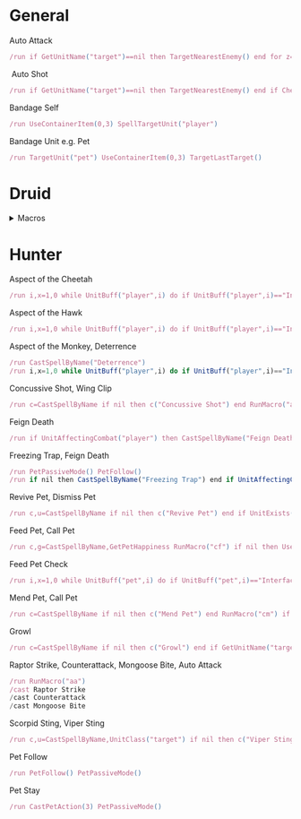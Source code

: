 # General
<summary>Auto Attack</summary>

````js
/run if GetUnitName("target")==nil then TargetNearestEnemy() end for z=1,112 do if IsAttackAction(z) then if not IsCurrentAction(z) then UseAction(z) end end end
````
<summary>&nbsp;Auto Shot</summary>
 
````js
/run if GetUnitName("target")==nil then TargetNearestEnemy() end if CheckInteractDistance("target",3) and not PlayerFrame.inCombat then RunMacro("aa") elseif not IsAutoRepeatAction(1) then CastSpellByName("Auto Shot") endw

````
<summary>Bandage Self</summary>
 
````js
/run UseContainerItem(0,3) SpellTargetUnit("player")

````
<summary>Bandage Unit e.g. Pet</summary>
 
````js
/run TargetUnit("pet") UseContainerItem(0,3) TargetLastTarget()
````

# Druid

<details>
<summary>Macros</summary>
 
<details>
 <summary>Bear Form then Feral Charge or Bash</summary>
 
`
/run c,t=CastSpellByName,"target"if nil then CastSpellByName("Bash")end;_,_,a=GetShapeshiftFormInfo(1)RunMacro("aa")if not a then CastShapeshiftForm(1)end;if CheckInteractDistance(t,3)and(not PlayerFrame.inCombat)then c"Bash"else c"Feral Charge"end
`
</details>
&nbsp;
<details>
 <summary>Cancel Form</summary>
 
`
/run if buffed("Prowl",'player')then CastSpellByName("Prowl")else for i=1,GetNumShapeshiftForms() do _,_,a=GetShapeshiftFormInfo(i) if a~=nil then CastShapeshiftForm(i)break end;end;end
`
</details>
&nbsp;
<details>
 <summary>Claw and Auto Attack</summary>
 
````js
/run RunMacro("aa") CastSpellByName("Claw")
````
</details>
&nbsp;
<details>
 <summary>Cat Form then Dash</summary>
 
````js
/run c=CastSpellByName;if nil then c("Dash")end;_,_,a=GetShapeshiftFormInfo(3)if not a then CastShapeshiftForm(3)else c"Dash"end
````
</details>
&nbsp;
<details>
 <summary>Faerie Fire in all forms</summary>
 
````js
/run i,m,c,u=1,0,CastSpellByName,UnitBuff if nil then c("Faerie Fire")end;while(u("player",i)~=nil)do if(strfind(u("player",i),"Form")~=nil)then m=1 end;i=i+1 end if m==1 then c("Faerie Fire (Feral)")else c("Faerie Fire")end
````
</details>
&nbsp;
<details>
 <summary>Bear Form then Growl</summary>
 
````js
/run c=CastSpellByName;if nil then c("Growl")end _,_,a=GetShapeshiftFormInfo(1)RunMacro("aa")if not a then CastShapeshiftForm(1)else c"Growl"end
````
</details>
&nbsp;
<details>
 <summary>Maul</summary>
 
````js

`/run RunMacro("aa") CastSpellByName("Maul")`
````
</details>
&nbsp;
<details>
 <summary>Cat Form then Prowl then Pounce</summary>
 
````js
/run if nil then CastSpellByName("Prowl")end;ClearTarget();TargetNearestEnemy();c,t=CastSpellByName,"target" _,_,a=GetShapeshiftFormInfo(3)if not a then CastShapeshiftForm(3)end;if a and buffed("Prowl",'player')then c"Pounce";else c"Prowl"end
````
</details>
&nbsp;
<details>
 <summary>Rejuvenation without overriding</summary>
 
````js

/run r="Rejuvenation" if nil then CastSpellByName("Rejuvenation") end if UnitExists("target") and UnitIsFriend("target","player") then if not buffed(r,'target') then CastSpellByName(r) end return end if not buffed(r, 'player') then cast(r,1) end
````
</details>
&nbsp;
<details>
 <summary>Cat Form then Shred or Ravage</summary>
 
````js
/run c,t=CastSpellByName,"target" if nil then c("Shred")end; _,_,a=GetShapeshiftFormInfo(3)if not a then CastShapeshiftForm(3)end;if a and buffed("Prowl",'player')then ClearTarget();TargetNearestEnemy();c"Shred";else RunMacro("aa");c"Shred"end
````
</details>
&nbsp;
<details>
 <summary>Travel Form</summary>
 
````js
/script if not buffed("Travel Form", 'player') then cast("Travel Form(Shapeshift)")end;
/script if not buffed("Aquatic Form", 'player') then cast("Aquatic Form(Shapeshift)")end;
/script UIErrorsFrame:Clear()
````
</details>
&nbsp;
<details>
 <summary>Wrath then Auto Attack</summary>
 
````js
/run RunMacro("aa") CastSpellByName("Wrath")
````
</details>

</details>

# Hunter

<summary>Aspect of the Cheetah</summary>

````js
/run i,x=1,0 while UnitBuff("player",i) do if UnitBuff("player",i)=="Interface\\Icons\\Ability_Mount_JungleTiger" then x=1 end i=i+1 end if x==0 then CastSpellByName("Aspect of the Cheetah") end
````

<summary>Aspect of the Hawk</summary>

````js
/run i,x=1,0 while UnitBuff("player",i) do if UnitBuff("player",i)=="Interface\\Icons\\Spell_Nature_RavenForm" then x=1 end i=i+1 end if x==0 then CastSpellByName("Aspect of the Hawk") end
````

<summary>Aspect of the Monkey, Deterrence</summary>

````js
/run CastSpellByName("Deterrence")
/run i,x=1,0 while UnitBuff("player",i) do if UnitBuff("player",i)=="Interface\\Icons\\Ability_Hunter_AspectOfTheMonkey" then x=1 end i=i+1 end if x==0 then CastSpellByName("Aspect of the Monkey") end
````

<summary>Concussive Shot, Wing Clip</summary>

````js
/run c=CastSpellByName if nil then c("Concussive Shot") end RunMacro("as") if CheckInteractDistance("target",3) then c"Wing Clip" c"Wing Clip(Rank 1)" else c"Concussive Shot" end
````

<summary>Feign Death</summary>

````js
/run if UnitAffectingCombat("player") then CastSpellByName("Feign Death") end
````

<summary>Freezing Trap, Feign Death</summary>

````js
/run PetPassiveMode() PetFollow()
/run if nil then CastSpellByName("Freezing Trap") end if UnitAffectingCombat("player") then CastSpellByName("Feign Death") else CastSpellByName("Freezing Trap") end
````

<summary>Revive Pet, Dismiss Pet</summary>

````js
/run c,u=CastSpellByName if nil then c("Revive Pet") end if UnitExists("pet") then if UnitHealth("pet")==0 then c"Revive Pet" else c"Dismiss Pet" end else c"Revive Pet" end
````

<summary>Feed Pet, Call Pet</summary>

````js
/run c,g=CastSpellByName,GetPetHappiness RunMacro("cf") if nil then UseContainerItem(0,1) end if not UnitExists("pet") then c"Call Pet" elseif g()~=nil and g()~=3 and x==0 then c"Feed Pet" PickupContainerItem(0,1) end UseContainerItem(0,0)
````

<summary>Feed Pet Check</summary>

````js
/run i,x=1,0 while UnitBuff("pet",i) do if UnitBuff("pet",i)=="Interface\\Icons\\Ability_Hunter_BeastTraining" then x=1 end i=i+1 end
````

<summary>Mend Pet, Call Pet</summary>

````js
/run c=CastSpellByName if nil then c("Mend Pet") end RunMacro("cm") if not UnitExists("pet") then c"Call Pet" elseif x==0 then c"Mend Pet" end
````

<summary>Growl</summary>

````js
/run c=CastSpellByName if nil then c("Growl") end if GetUnitName("target")==nil then TargetNearestEnemy() end c("Growl") PetAttack() PetDefensiveMode() c("Growl")
````

<summary>Raptor Strike, Counterattack, Mongoose Bite, Auto Attack</summary>

````js
/run RunMacro("aa")
/cast Raptor Strike
/cast Counterattack
/cast Mongoose Bite
````

<summary>Scorpid Sting, Viper Sting</summary>

````js
/run c,u=CastSpellByName,UnitClass("target") if nil then c("Viper Sting") end if u=="Rogue" or u=="Warrior" then c"Scorpid Sting" else c"Viper Sting" end

````

<summary>Pet Follow</summary>
 
````js
/run PetFollow() PetPassiveMode()
````

<summary>Pet Stay</summary>
 
````js
/run CastPetAction(3) PetPassiveMode()

````

